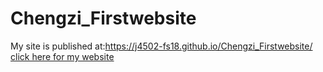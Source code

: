 # Chengzi_Firstwebsite
My site is published at:https://j4502-fs18.github.io/Chengzi_Firstwebsite/
[click here for my website](https://j4502-fs18.github.io/Chengzi_Firstwebsite/)
